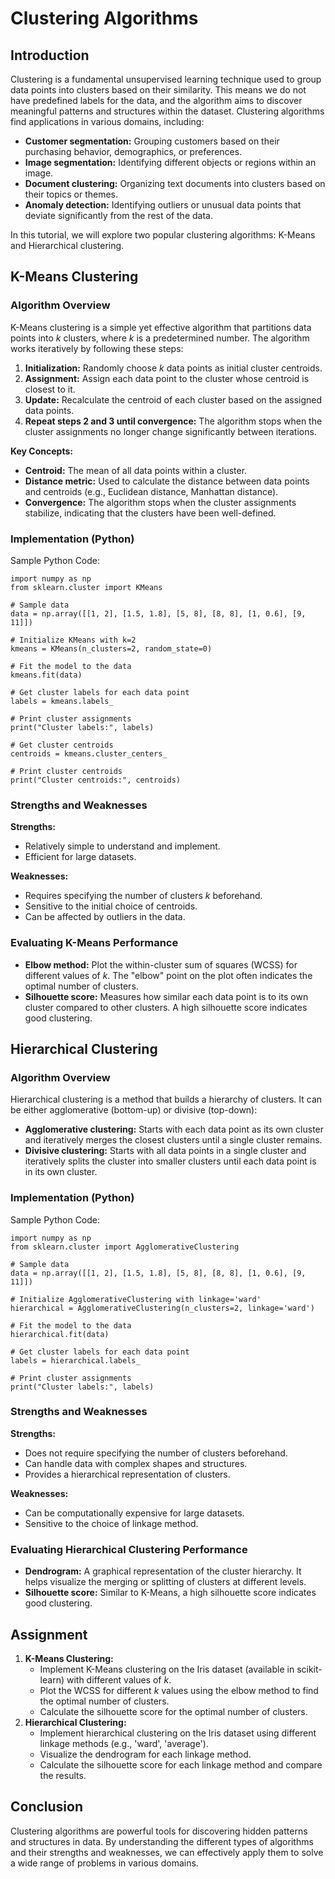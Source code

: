 # Clustering Algorithms

## Introduction

Clustering is a fundamental unsupervised learning technique used to group data points into clusters based on their similarity. This means we do not have predefined labels for the data, and the algorithm aims to discover meaningful patterns and structures within the dataset. Clustering algorithms find applications in various domains, including:

* **Customer segmentation:** Grouping customers based on their purchasing behavior, demographics, or preferences.
* **Image segmentation:** Identifying different objects or regions within an image.
* **Document clustering:** Organizing text documents into clusters based on their topics or themes.
* **Anomaly detection:** Identifying outliers or unusual data points that deviate significantly from the rest of the data.

In this tutorial, we will explore two popular clustering algorithms: K-Means and Hierarchical clustering.

## K-Means Clustering

### Algorithm Overview

K-Means clustering is a simple yet effective algorithm that partitions data points into *k* clusters, where *k* is a predetermined number. The algorithm works iteratively by following these steps:

1. **Initialization:** Randomly choose *k* data points as initial cluster centroids.
2. **Assignment:** Assign each data point to the cluster whose centroid is closest to it.
3. **Update:** Recalculate the centroid of each cluster based on the assigned data points.
4. **Repeat steps 2 and 3 until convergence:** The algorithm stops when the cluster assignments no longer change significantly between iterations.

**Key Concepts:**

* **Centroid:** The mean of all data points within a cluster.
* **Distance metric:** Used to calculate the distance between data points and centroids (e.g., Euclidean distance, Manhattan distance).
* **Convergence:** The algorithm stops when the cluster assignments stabilize, indicating that the clusters have been well-defined.

### Implementation (Python)

Sample Python Code: 

```{language}
import numpy as np
from sklearn.cluster import KMeans

# Sample data
data = np.array([[1, 2], [1.5, 1.8], [5, 8], [8, 8], [1, 0.6], [9, 11]])

# Initialize KMeans with k=2
kmeans = KMeans(n_clusters=2, random_state=0)

# Fit the model to the data
kmeans.fit(data)

# Get cluster labels for each data point
labels = kmeans.labels_

# Print cluster assignments
print("Cluster labels:", labels)

# Get cluster centroids
centroids = kmeans.cluster_centers_

# Print cluster centroids
print("Cluster centroids:", centroids)
```

### Strengths and Weaknesses

**Strengths:**

* Relatively simple to understand and implement.
* Efficient for large datasets.

**Weaknesses:**

* Requires specifying the number of clusters *k* beforehand.
* Sensitive to the initial choice of centroids.
* Can be affected by outliers in the data.

### Evaluating K-Means Performance

* **Elbow method:** Plot the within-cluster sum of squares (WCSS) for different values of *k*. The "elbow" point on the plot often indicates the optimal number of clusters.
* **Silhouette score:** Measures how similar each data point is to its own cluster compared to other clusters. A high silhouette score indicates good clustering.

## Hierarchical Clustering

### Algorithm Overview

Hierarchical clustering is a method that builds a hierarchy of clusters. It can be either agglomerative (bottom-up) or divisive (top-down):

* **Agglomerative clustering:** Starts with each data point as its own cluster and iteratively merges the closest clusters until a single cluster remains.
* **Divisive clustering:** Starts with all data points in a single cluster and iteratively splits the cluster into smaller clusters until each data point is in its own cluster.

### Implementation (Python)

Sample Python Code: 

```{language}
import numpy as np
from sklearn.cluster import AgglomerativeClustering

# Sample data
data = np.array([[1, 2], [1.5, 1.8], [5, 8], [8, 8], [1, 0.6], [9, 11]])

# Initialize AgglomerativeClustering with linkage='ward'
hierarchical = AgglomerativeClustering(n_clusters=2, linkage='ward')

# Fit the model to the data
hierarchical.fit(data)

# Get cluster labels for each data point
labels = hierarchical.labels_

# Print cluster assignments
print("Cluster labels:", labels)
```

### Strengths and Weaknesses

**Strengths:**

* Does not require specifying the number of clusters beforehand.
* Can handle data with complex shapes and structures.
* Provides a hierarchical representation of clusters.

**Weaknesses:**

* Can be computationally expensive for large datasets.
* Sensitive to the choice of linkage method.

### Evaluating Hierarchical Clustering Performance

* **Dendrogram:** A graphical representation of the cluster hierarchy. It helps visualize the merging or splitting of clusters at different levels.
* **Silhouette score:** Similar to K-Means, a high silhouette score indicates good clustering.

## Assignment

1. **K-Means Clustering:**
   - Implement K-Means clustering on the Iris dataset (available in scikit-learn) with different values of *k*.
   - Plot the WCSS for different *k* values using the elbow method to find the optimal number of clusters.
   - Calculate the silhouette score for the optimal number of clusters.
2. **Hierarchical Clustering:**
   - Implement hierarchical clustering on the Iris dataset using different linkage methods (e.g., 'ward', 'average').
   - Visualize the dendrogram for each linkage method.
   - Calculate the silhouette score for each linkage method and compare the results.

## Conclusion

Clustering algorithms are powerful tools for discovering hidden patterns and structures in data. By understanding the different types of algorithms and their strengths and weaknesses, we can effectively apply them to solve a wide range of problems in various domains.
